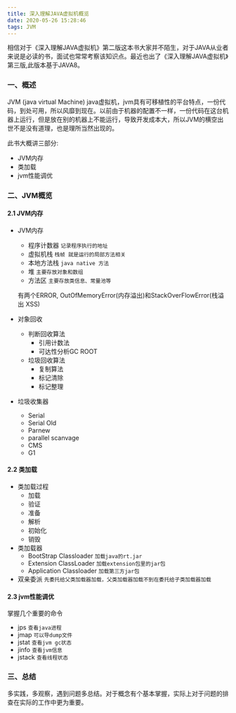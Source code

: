 ```yaml
---
title: 深入理解JAVA虚拟机概览
date: 2020-05-26 15:28:46
tags: JVM
---
```


相信对于《深入理解JAVA虚拟机》第二版这本书大家并不陌生，对于JAVA从业者来说是必读的书，面试也常常考察该知识点。最近也出了《深入理解JAVA虚拟机》第三版,此版本基于JAVA8。

<!--more-->
### 一、概述
JVM (java virtual Machine) java虚拟机，jvm具有可移植性的平台特点，一份代码，到处可用，所以风靡到现在。以前由于机器的配置不一样，一份代码在这台机器上运行，但是放在别的机器上不能运行，导致开发成本大，所以JVM的横空出世不是没有道理，也是理所当然出现的。

此书大概讲三部分:
* JVM内存
* 类加载
* jvm性能调优

### 二、JVM概览
#### 2.1 JVM内存
* JVM内存
    * 程序计数器
        ``记录程序执行的地址``
    * 虚拟机栈
        ``栈帧 就是运行的局部方法相关``
    * 本地方法栈
        ``java native 方法``
    * 堆
        ``主要存放对象和数组``
    * 方法区
        ``主要存放类信息、常量池等``
      
    有两个ERROR, OutOfMemoryError(内存溢出)和StackOverFlowError(栈溢出 XSS)
    
* 对象回收
    * 判断回收算法 
        * 引用计数法
        * 可达性分析GC ROOT
    * 垃圾回收算法 
        * 复制算法
        * 标记清除
        * 标记整理
        
* 垃圾收集器
    * Serial
    * Serial Old
    * Parnew
    * parallel scanvage
    * CMS
    * G1
 
#### 2.2 类加载
   * 类加载过程
        * 加载
        * 验证
        * 准备
        * 解析
        * 初始化
        * 销毁
   * 类加载器
        * BootStrap Classloader 
        ``加载java的rt.jar``
        * Extension ClassLoader 
        ``加载extension包里的jar包``
        * Application Classloader 
        ``加载第三方jar包``
   * 双亲委派 
    ``先委托给父类加载器加载，父类加载器加载不到在委托给子类加载器加载``
#### 2.3 jvm性能调优
掌握几个重要的命令
* jps ``查看java进程``
* jmap ``可以导dump文件``
* jstat ``查看jvm gc状态``
* jinfo ``查看jvm信息``
* jstack ``查看线程状态``

### 三、总结
多实践，多观察，遇到问题多总结。对于概念有个基本掌握，实际上对于问题的排查在实际的工作中更为重要。